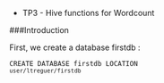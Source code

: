 * TP3 - Hive functions for Wordcount

###Introduction

First, we create a database firstdb :

<code><res>CREATE DATABASE firstdb LOCATION `user/ltreguer/firstdb`</res></code>
